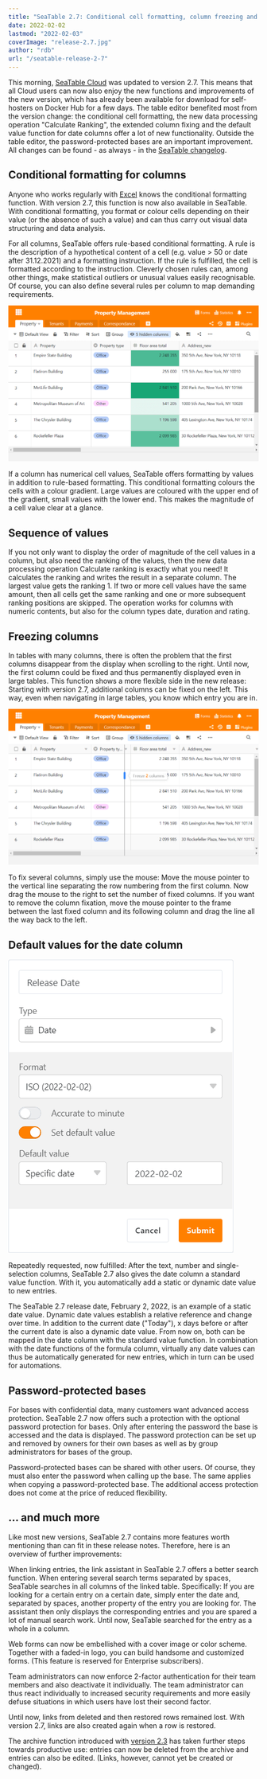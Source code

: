 ```yaml
---
title: "SeaTable 2.7: Conditional cell formatting, column freezing and default value for date column"
date: 2022-02-02
lastmod: "2022-02-03"
coverImage: "release-2.7.jpg"
author: "rdb"
url: "/seatable-release-2-7"
---
```


This morning, [SeaTable Cloud](https://cloud.seatable.io) was updated to version 2.7. This means that all Cloud users can now also enjoy the new functions and improvements of the new version, which has already been available for download for self-hosters on Docker Hub for a few days. The table editor benefited most from the version change: the conditional cell formatting, the new data processing operation "Calculate Ranking", the extended column fixing and the default value function for date columns offer a lot of new functionality. Outside the table editor, the password-protected bases are an important improvement. All changes can be found - as always - in the [SeaTable changelog](https://seatable.io/en/docs/changelog/version-2-7/).

## Conditional formatting for columns

Anyone who works regularly with [Excel](/en/die-besten-excel-alternativen-im-vergleich/) knows the conditional formatting function. With version 2.7, this function is now also available in SeaTable. With conditional formatting, you format or colour cells depending on their value (or the absence of such a value) and can thus carry out visual data structuring and data analysis.

For all columns, SeaTable offers rule-based conditional formatting. A rule is the description of a hypothetical content of a cell (e.g. value > 50 or date after 31.12.2021) and a formatting instruction. If the rule is fulfilled, the cell is formatted according to the instruction. Cleverly chosen rules can, among other things, make statistical outliers or unusual values easily recognisable. Of course, you can also define several rules per column to map demanding requirements.

![Conditional cell formatting](images/Conditional_cell_formatting2.png)

If a column has numerical cell values, SeaTable offers formatting by values in addition to rule-based formatting. This conditional formatting colours the cells with a colour gradient. Large values are coloured with the upper end of the gradient, small values with the lower end. This makes the magnitude of a cell value clear at a glance.

## Sequence of values

If you not only want to display the order of magnitude of the cell values in a column, but also need the ranking of the values, then the new data processing operation Calculate ranking is exactly what you need! It calculates the ranking and writes the result in a separate column. The largest value gets the ranking 1. If two or more cell values have the same amount, then all cells get the same ranking and one or more subsequent ranking positions are skipped. The operation works for columns with numeric contents, but also for the column types date, duration and rating.

## Freezing columns

In tables with many columns, there is often the problem that the first columns disappear from the display when scrolling to the right. Until now, the first column could be fixed and thus permanently displayed even in large tables. This function shows a more flexible side in the new release: Starting with version 2.7, additional columns can be fixed on the left. This way, even when navigating in large tables, you know which entry you are in.

![](images/Freeze-columns.png)

To fix several columns, simply use the mouse: Move the mouse pointer to the vertical line separating the row numbering from the first column. Now drag the mouse to the right to set the number of fixed columns. If you want to remove the column fixation, move the mouse pointer to the frame between the last fixed column and its following column and drag the line all the way back to the left.

## Default values for the date column

![Default value function for date columns](images/Default_value_date_column.png)

Repeatedly requested, now fulfilled: After the text, number and single-selection columns, SeaTable 2.7 also gives the date column a standard value function. With it, you automatically add a static or dynamic date value to new entries.

The SeaTable 2.7 release date, February 2, 2022, is an example of a static date value. Dynamic date values establish a relative reference and change over time. In addition to the current date ("Today"), x days before or after the current date is also a dynamic date value. From now on, both can be mapped in the date column with the standard value function. In combination with the date functions of the formula column, virtually any date values can thus be automatically generated for new entries, which in turn can be used for automations.

## Password-protected bases

For bases with confidential data, many customers want advanced access protection. SeaTable 2.7 now offers such a protection with the optional password protection for bases. Only after entering the password the base is accessed and the data is displayed. The password protection can be set up and removed by owners for their own bases as well as by group administrators for bases of the group.

Password-protected bases can be shared with other users. Of course, they must also enter the password when calling up the base. The same applies when copying a password-protected base. The additional access protection does not come at the price of reduced flexibility.

## ... and much more

Like most new versions, SeaTable 2.7 contains more features worth mentioning than can fit in these release notes. Therefore, here is an overview of further improvements:

When linking entries, the link assistant in SeaTable 2.7 offers a better search function. When entering several search terms separated by spaces, SeaTable searches in all columns of the linked table. Specifically: If you are looking for a certain entry on a certain date, simply enter the date and, separated by spaces, another property of the entry you are looking for. The assistant then only displays the corresponding entries and you are spared a lot of manual search work. Until now, SeaTable searched for the entry as a whole in a column.

Web forms can now be embellished with a cover image or color scheme. Together with a faded-in logo, you can build handsome and customized forms. (This feature is reserved for Enterprise subscribers).

Team administrators can now enforce 2-factor authentication for their team members and also deactivate it individually. The team administrator can thus react individually to increased security requirements and more easily defuse situations in which users have lost their second factor.

Until now, links from deleted and then restored rows remained lost. With version 2.7, links are also created again when a row is restored.

The archive function introduced with [version 2.3](/en/seatable-release-2-3) has taken further steps towards productive use: entries can now be deleted from the archive and entries can also be edited. (Links, however, cannot yet be created or changed).
